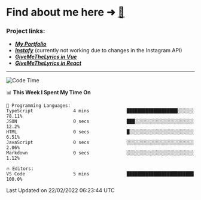 # Find about me here ➜ [🧑](https://pauabella.dev)

### Project links:
- ***[My Portfolio](https://pauabella.dev)***
- ***[Instafy](https://instafy.me)*** (currently not working due to changes in the Instagram API)
- ***[GiveMeTheLyrics in Vue](https://lyrics.pauabella.dev)***
- ***[GiveMeTheLyrics in React](https://pauabella.dev/GiveMeTheLyrics)***

---
<!--START_SECTION:waka-->
![Code Time](http://img.shields.io/badge/Code%20Time-752%20hrs%2031%20mins-blue)

📊 **This Week I Spent My Time On** 

```text
💬 Programming Languages: 
TypeScript               4 mins              ███████████████████░░░░░░   78.11% 
JSON                     0 secs              ███░░░░░░░░░░░░░░░░░░░░░░   12.2% 
HTML                     0 secs              █░░░░░░░░░░░░░░░░░░░░░░░░   6.51% 
JavaScript               0 secs              ░░░░░░░░░░░░░░░░░░░░░░░░░   2.06% 
Markdown                 0 secs              ░░░░░░░░░░░░░░░░░░░░░░░░░   1.12%

🔥 Editors: 
VS Code                  5 mins              █████████████████████████   100.0%

```


 Last Updated on 22/02/2022 06:23:44 UTC
<!--END_SECTION:waka-->

